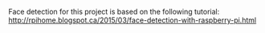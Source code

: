 Face detection for this project is based on the following tutorial: 
http://rpihome.blogspot.ca/2015/03/face-detection-with-raspberry-pi.html
